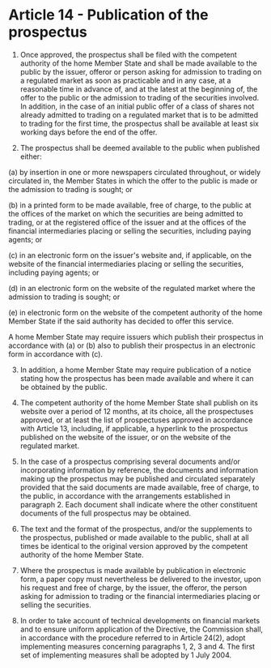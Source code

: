 # Article 14 - Publication of the prospectus


1. Once approved, the prospectus shall be filed with the competent authority of the home Member State and shall be made available to the public by the issuer, offeror or person asking for admission to trading on a regulated market as soon as practicable and in any case, at a reasonable time in advance of, and at the latest at the beginning of, the offer to the public or the admission to trading of the securities involved. In addition, in the case of an initial public offer of a class of shares not already admitted to trading on a regulated market that is to be admitted to trading for the first time, the prospectus shall be available at least six working days before the end of the offer.

2. The prospectus shall be deemed available to the public when published either:

(a) by insertion in one or more newspapers circulated throughout, or widely circulated in, the Member States in which the offer to the public is made or the admission to trading is sought; or

(b) in a printed form to be made available, free of charge, to the public at the offices of the market on which the securities are being admitted to trading, or at the registered office of the issuer and at the offices of the financial intermediaries placing or selling the securities, including paying agents; or

(c) in an electronic form on the issuer's website and, if applicable, on the website of the financial intermediaries placing or selling the securities, including paying agents; or

(d) in an electronic form on the website of the regulated market where the admission to trading is sought; or

(e) in electronic form on the website of the competent authority of the home Member State if the said authority has decided to offer this service.

A home Member State may require issuers which publish their prospectus in accordance with (a) or (b) also to publish their prospectus in an electronic form in accordance with (c).

3. In addition, a home Member State may require publication of a notice stating how the prospectus has been made available and where it can be obtained by the public.

4. The competent authority of the home Member State shall publish on its website over a period of 12 months, at its choice, all the prospectuses approved, or at least the list of prospectuses approved in accordance with Article 13, including, if applicable, a hyperlink to the prospectus published on the website of the issuer, or on the website of the regulated market.

5. In the case of a prospectus comprising several documents and/or incorporating information by reference, the documents and information making up the prospectus may be published and circulated separately provided that the said documents are made available, free of charge, to the public, in accordance with the arrangements established in paragraph 2. Each document shall indicate where the other constituent documents of the full prospectus may be obtained.

6. The text and the format of the prospectus, and/or the supplements to the prospectus, published or made available to the public, shall at all times be identical to the original version approved by the competent authority of the home Member State.

7. Where the prospectus is made available by publication in electronic form, a paper copy must nevertheless be delivered to the investor, upon his request and free of charge, by the issuer, the offeror, the person asking for admission to trading or the financial intermediaries placing or selling the securities.

8. In order to take account of technical developments on financial markets and to ensure uniform application of the Directive, the Commission shall, in accordance with the procedure referred to in Article 24(2), adopt implementing measures concerning paragraphs 1, 2, 3 and 4. The first set of implementing measures shall be adopted by 1 July 2004.
